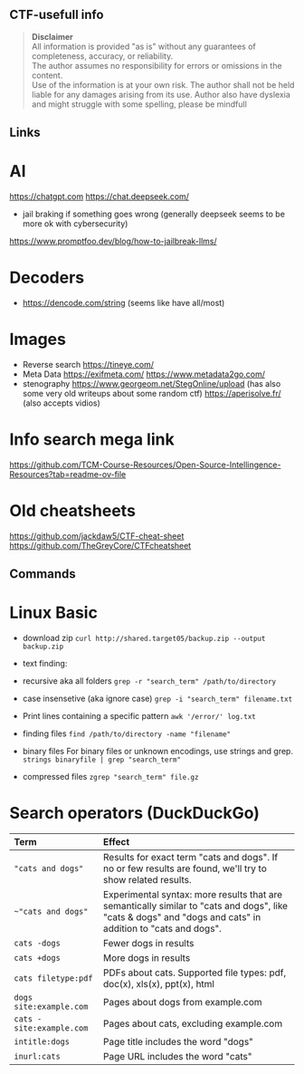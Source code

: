 ## CTF-usefull info

> **Disclaimer**  
> All information is provided "as is" without any guarantees of completeness, accuracy, or reliability.  
> The author assumes no responsibility for errors or omissions in the content.  
> Use of the information is at your own risk. The author shall not be held liable for any damages arising from its use.
> Author also have dyslexia and might struggle with some spelling, please be mindfull 

## Links
# AI
https://chatgpt.com
https://chat.deepseek.com/

- jail braking if something goes wrong (generally deepseek seems to be more ok with cybersecurity)

https://www.promptfoo.dev/blog/how-to-jailbreak-llms/

# Decoders
- https://dencode.com/string
(seems like have all/most)

# Images
- Reverse search
https://tineye.com/
- Meta Data 
https://exifmeta.com/
https://www.metadata2go.com/
- stenography
https://www.georgeom.net/StegOnline/upload
(has also some very old writeups about some random ctf)
https://aperisolve.fr/ (also accepts vidios)


# Info search mega link
https://github.com/TCM-Course-Resources/Open-Source-Intellingence-Resources?tab=readme-ov-file

# Old cheatsheets
https://github.com/jackdaw5/CTF-cheat-sheet
https://github.com/TheGreyCore/CTFcheatsheet

## Commands
# Linux Basic

- download zip
```curl http://shared.target05/backup.zip --output backup.zip```

- text finding:
- recursive aka all folders
```grep -r "search_term" /path/to/directory```

- case insensetive (aka ignore case)
```grep -i "search_term" filename.txt```

- Print lines containing a specific pattern
```awk '/error/' log.txt```

- finding files
```find /path/to/directory -name "filename"```

- binary files
For binary files or unknown encodings, use strings and grep.
```strings binaryfile | grep "search_term"```

- compressed files
```zgrep "search_term" file.gz```

# Search operators (DuckDuckGo)

| Term                        | Effect                                                                                                           |
|:----------------------------|:-----------------------------------------------------------------------------------------------------------------|
| ```"cats and dogs" ```      | Results for exact term "cats and dogs". If no or few results are found, we'll try to show related results.       | 
| ```~"cats and dogs" ```     | Experimental syntax: more results that are semantically similar to "cats and dogs", like "cats & dogs" and "dogs and cats" in addition to "cats and dogs".                                                                                                        |
| ```cats -dogs ```           | Fewer dogs in results                                                                                            |
| ```cats +dogs ```           | More dogs in results                                                                                             | 
| ```cats filetype:pdf```     | PDFs about cats. Supported file types: pdf, doc(x), xls(x), ppt(x), html                                         |
| ```dogs site:example.com``` | Pages about dogs from example.com                                                                                |
| ```cats -site:example.com```| Pages about cats, excluding example.com                                                                          | 
| ```intitle:dogs ```         | Page title includes the word "dogs"                                                                              |
| ```inurl:cats ```           | Page URL includes the word "cats"                                                                                |

